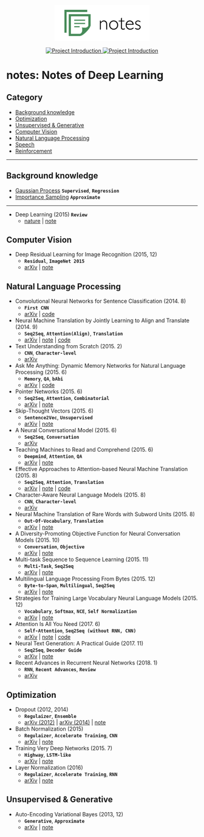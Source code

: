
<p align="center">
  <img src="images/logo.png" width=250>
</p>

<p align="center">

  <a href="https://github.com/hb-research/notes">
    <img src="https://img.shields.io/badge/DeepLearning-Notes-brightgreen.svg" alt="Project Introduction">
  </a>
  
  <a href="https://github.com/hb-research/notes">
    <img src="https://img.shields.io/badge/Summary-Code-brightgreen.svg" alt="Project Introduction">
  </a>

</p>

# notes: Notes of Deep Learning

## Category 

- [Background knowledge](#background-knowledge)
- [Optimization](#optimization)
- [Unsupervised & Generative](#unsupervised--generative)
- [Computer Vision](#computer-vision)
- [Natural Language Processing](#natural-language-processing)
- [Speech](#speech)
- [Reinforcement](reinforcement)

---

## Background knowledge

- [Gaussian Process](notes/gausian_process.md) ****`Supervised`****, ****`Regression`****
- [Importance Sampling](notes/importance_sampling.md) ****`Approximate`****

---

- Deep Learning (2015) ****`Review`****
	- [nature](http://www.cs.toronto.edu/~hinton/absps/NatureDeepReview.pdf) | [note](notes/deep_learning.md)


## Computer Vision

- Deep Residual Learning for Image Recognition (2015, 12)
	- ****`Residual`****, ****`ImageNet 2015`****
	- [arXiv](https://arxiv.org/abs/1512.03385) | [note](notes/residual_network.md)


## Natural Language Processing

- Convolutional Neural Networks for Sentence Classification (2014. 8) 
	- ****`First CNN`****
	- [arXiv](https://arxiv.org/abs/1408.5882) | [code](https://github.com/DongjunLee/text-cnn-tensorflow) 
- Neural Machine Translation by Jointly Learning to Align and Translate (2014. 9) 
	- ****`Seq2Seq`****, ****`Attention(Align)`****, ****`Translation`****
	- [arXiv](https://arxiv.org/abs/1409.0473) | [note](notes/bahdanau_attention.md) | [code](https://github.com/DongjunLee/conversation-tensorflow) 
- Text Understanding from Scratch (2015. 2) 
	- ****`CNN`****, ****`Character-level`****
	- [arXiv](https://arxiv.org/abs/1506.07285)
- Ask Me Anything: Dynamic Memory Networks for Natural Language Processing (2015. 6) 
	- ****`Memory`****, ****`QA`****, ****`bAbi`****
	- [arXiv](https://arxiv.org/abs/1506.07285) | [code](https://github.com/DongjunLee/dmn-tensorflow) 
- Pointer Networks (2015. 6) 
	- ****`Seq2Seq`****, ****`Attention`****, ****`Combinatorial`****
	- [arXiv](https://arxiv.org/abs/1506.03134) | [note](notes/pointer_network.md) 
- Skip-Thought Vectors (2015. 6) 
	- ****`Sentence2Vec`****, ****`Unsupervised`****
	- [arXiv](https://arxiv.org/abs/1506.06726) | [note](notes/skip_thought.md)
- A Neural Conversational Model (2015. 6) 
	- ****`Seq2Seq`****, ****`Conversation`****
	- [arXiv](https://arxiv.org/abs/1506.05869)
- Teaching Machines to Read and Comprehend (2015. 6) 
	- ****`Deepmind`****, ****`Attention`****, ****`QA`****
	- [arXiv](https://arxiv.org/abs/1506.03340) | [note](notes/teaching_machine_read_and_comprehend.md)
- Effective Approaches to Attention-based Neural Machine Translation (2015. 8) 
	- ****`Seq2Seq`****, ****`Attention`****, ****`Translation`****
	- [arXiv](https://arxiv.org/abs/1508.04025) | [note](notes/luong_attention.md) | [code](https://github.com/DongjunLee/conversation-tensorflow) 
- Character-Aware Neural Language Models (2015. 8) 
	- ****`CNN`****, ****`Character-level`****
	- [arXiv](https://arxiv.org/abs/1508.06615)
- Neural Machine Translation of Rare Words with Subword Units (2015. 8) 
	- ****`Out-Of-Vocabulary`****, ****`Translation`****
	- [arXiv](https://arxiv.org/abs/1508.07909) | [note](notes/subword_nmt.md)
- A Diversity-Promoting Objective Function for Neural Conversation Models (2015. 10) 
	- ****`Conversation`****, ****`Objective`****
	- [arXiv](https://arxiv.org/abs/1510.03055) | [note](notes/diversity_conversation.md)
- Multi-task Sequence to Sequence Learning (2015. 11) 
	- ****`Multi-Task`****, ****`Seq2Seq`****
	- [arXiv](https://arxiv.org/abs/1511.06114) | [note](notes/multi_task_seq2seq.md)
- Multilingual Language Processing From Bytes (2015. 12) 
	- ****`Byte-to-Span`****, ****`Multilingual`****, ****`Seq2Seq`****
	- [arXiv](https://arxiv.org/abs/1512.00103) | [note](notes/byte_to_span.md)
- Strategies for Training Large Vocabulary Neural Language Models (2015. 12) 
	- ****`Vocabulary`****, ****`Softmax`****, ****`NCE`****, ****`Self Normalization`****
	- [arXiv](https://arxiv.org/abs/1512.04906) | [note](notes/vocabulary_strategy.md)
- Attention Is All You Need (2017. 6) 
	- ****`Self-Attention`****, ****`Seq2Seq (without RNN, CNN)`****
	- [arXiv](https://arxiv.org/abs/1706.03762) | [note](notes/transformer.md) | [code](https://github.com/DongjunLee/transformer-tensorflow)  
- Neural Text Generation: A Practical Guide (2017. 11) 
	- ****`Seq2Seq`****, ****`Decoder Guide`****
	- [arXiv](https://arxiv.org/abs/1711.09534) | [note](notes/neural_text_generation.md)
- Recent Advances in Recurrent Neural Networks (2018. 1) 
	- ****`RNN`****, ****`Recent Advances`****, ****`Review`****
	- [arXiv](https://arxiv.org/abs/1801.01078)


## Optimization

- Dropout (2012, 2014) 
	- ****`Regulaizer`****, ****`Ensemble`****
	- [arXiv (2012)](https://arxiv.org/abs/1207.0580) | [arXiv (2014)](https://www.cs.toronto.edu/~hinton/absps/JMLRdropout.pdf) | [note](notes/dropout.md)
- Batch Normalization (2015) 
	- ****`Regulaizer`****, ****`Accelerate Training`****, ****`CNN`****
	- [arXiv](https://arxiv.org/abs/1502.03167) | [note](notes/batch_normalization.md)
- Training Very Deep Networks (2015. 7) 
	- ****`Highway`****, ****`LSTM-like`****
	- [arXiv](https://arxiv.org/abs/1507.06228) | [note](notes/highway_networks.md)
- Layer Normalization (2016) 
	- ****`Regulaizer`****, ****`Accelerate Training`****, ****`RNN`****
	- [arXiv](https://arxiv.org/abs/1607.06450) | [note](notes/layer_normalization.md)
	
	
## Unsupervised & Generative

- Auto-Encoding Variational Bayes (2013, 12)
	- ****`Generative`****, ****`Approximate`****
	- [arXiv](https://arxiv.org/abs/1312.6114) | [note](notes/vae.md)

